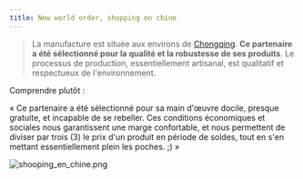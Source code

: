 ```yaml
---
title: New world order, shopping en chine
---
```


> La manufacture est située aux environs de
[Chongqing](http://www.google.com/search?q=Chongqing). **Ce partenaire a été
sélectionné pour la qualité et la robustesse de ses produits**. Le processus
de production, essentiellement artisanal, est qualitatif et respectueux de
l'environnement.

Comprendre plutôt :

« Ce partenaire a été sélectionné pour sa main d'œuvre docile, presque
gratuite, et incapable de se rebeller. Ces conditions économiques et sociales
nous garantissent une marge confortable, et nous permettent de diviser par
trois (3) le prix d'un produit en période de soldes, tout en s'en mettant
essentiellement plein les poches. ;) »

![shooping_en_chine.png](http://static.cyprio.net/wtf/media/shooping_en_chine.png)

